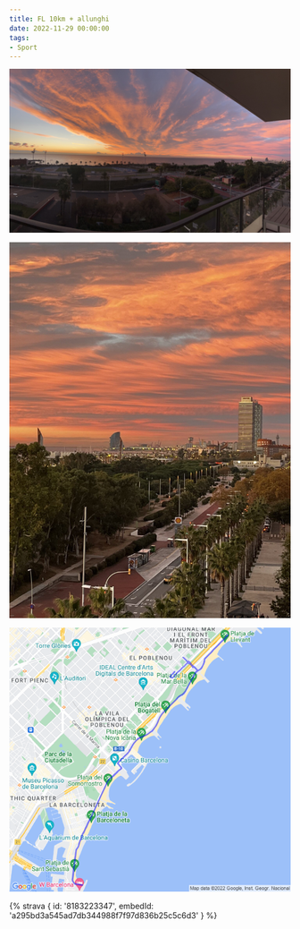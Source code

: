 ```yaml
---
title: FL 10km + allunghi
date: 2022-11-29 00:00:00
tags:
- Sport
---
```


![](images/IMG_2287.jpg)

![](images/IMG_2288-rotated.jpg)

![](images/20221129-activity-map.png)

{% strava { id: '8183223347', embedId: 'a295bd3a545ad7db344988f7f97d836b25c5c6d3' } %}